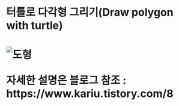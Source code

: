 <h1>터틀로 다각형 그리기(Draw polygon with turtle)<h1>

![도형](https://user-images.githubusercontent.com/68522199/103349744-04967b80-4ae1-11eb-8048-a93e9257d168.JPG)

<p>자세한 설명은 블로그 참조 : https://www.kariu.tistory.com/8</p>
